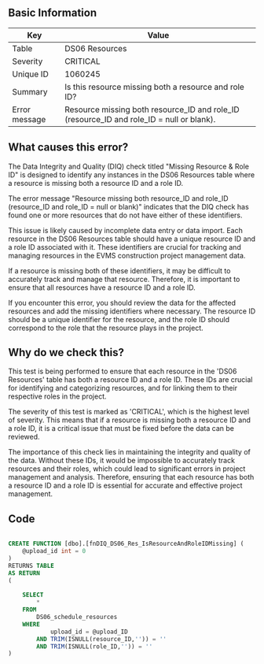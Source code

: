 ## Basic Information
| Key         | Value          |
|-------------|----------------|
| Table       | DS06 Resources |
| Severity    | CRITICAL |
| Unique ID   | 1060245   |
| Summary     | Is this resource missing both a resource and role ID? |
| Error message | Resource missing both resource_ID and role_ID (resource_ID and role_ID = null or blank). |

## What causes this error?



The Data Integrity and Quality (DIQ) check titled "Missing Resource & Role ID" is designed to identify any instances in the DS06 Resources table where a resource is missing both a resource ID and a role ID. 

The error message "Resource missing both resource_ID and role_ID (resource_ID and role_ID = null or blank)" indicates that the DIQ check has found one or more resources that do not have either of these identifiers. 

This issue is likely caused by incomplete data entry or data import. Each resource in the DS06 Resources table should have a unique resource ID and a role ID associated with it. These identifiers are crucial for tracking and managing resources in the EVMS construction project management data. 

If a resource is missing both of these identifiers, it may be difficult to accurately track and manage that resource. Therefore, it is important to ensure that all resources have a resource ID and a role ID. 

If you encounter this error, you should review the data for the affected resources and add the missing identifiers where necessary. The resource ID should be a unique identifier for the resource, and the role ID should correspond to the role that the resource plays in the project.
## Why do we check this?



This test is being performed to ensure that each resource in the 'DS06 Resources' table has both a resource ID and a role ID. These IDs are crucial for identifying and categorizing resources, and for linking them to their respective roles in the project. 

The severity of this test is marked as 'CRITICAL', which is the highest level of severity. This means that if a resource is missing both a resource ID and a role ID, it is a critical issue that must be fixed before the data can be reviewed. 

The importance of this check lies in maintaining the integrity and quality of the data. Without these IDs, it would be impossible to accurately track resources and their roles, which could lead to significant errors in project management and analysis. Therefore, ensuring that each resource has both a resource ID and a role ID is essential for accurate and effective project management.
## Code

```sql

CREATE FUNCTION [dbo].[fnDIQ_DS06_Res_IsResourceAndRoleIDMissing] (
	@upload_id int = 0
)
RETURNS TABLE
AS RETURN
(
	
	SELECT
		*
	FROM
		DS06_schedule_resources
	WHERE
			upload_id = @upload_ID
		AND TRIM(ISNULL(resource_ID,'')) = ''
		AND TRIM(ISNULL(role_ID,'')) = ''
)
```
